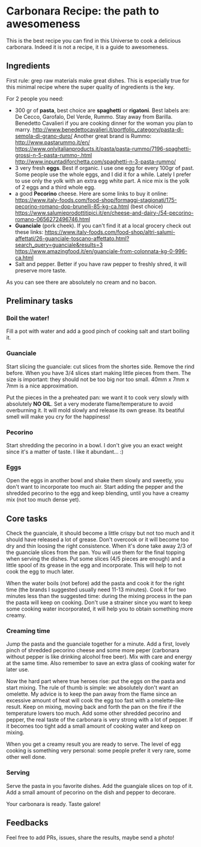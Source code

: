 # Carbonara Recipe: the path to awesomeness

This is the best recipe you can find in this Universe to cook a delicious
carbonara. Indeed it is not a recipe, it is a guide to awesomeness.

## Ingredients
First rule: grep raw materials make great dishes. This is especially true for
this minimal recipe where the super quality of ingredients is the key.

For 2 people you need:

- 300 gr of **pasta**, best choice are **spaghetti** or **rigatoni**.
  Best labels are: De Cecco, Garofalo, Del Verde, Rummo. Stay away from Barilla. 
  Benedetto Cavalieri if you are cooking dinner for the woman you plan to marry. http://www.benedettocavalieri.it/portfolio_category/pasta-di-semola-di-grano-duro/
  Another great brand is Rummo:
  http://www.pastarummo.it/en/
  https://www.onlyitalianproducts.it/pasta/pasta-rummo/7196-spaghetti-grossi-n-5-pasta-rummo-.html
  http://www.inpuntadiforchetta.com/spaghetti-n-3-pasta-rummo/
- 3 very fresh **eggs**. Best if organic. I use one egg for every 100gr of past.
  Some people use the whole eggs, and I did it for a while. Lately I prefer to 
  use only the yolk with an extra egg white part. A nice mix is the yolk of 
  2 eggs and a third whole egg.
- a good **Pecorino** cheese. Here are some links to buy it online:
    https://www.italy-foods.com/food-shop/formaggi-stagionati/175-pecorino-romano-dop-brunelli-85-kg-ca.html (best choice)
    https://www.salumieprodottitipici.it/en/cheese-and-dairy-/54-pecorino-romano-0656272496746.html
- **Guanciale** (pork cheek).
    If you can't find it at a local grocery check out these links:
    https://www.italy-foods.com/food-shop/altri-salumi-affettati/26-guanciale-toscano-affettato.html?search_query=guanciale&results=3
    https://www.amazingfood.it/en/guanciale-from-colonnata-kg-0-996-ca.html
- Salt and pepper. Better if you have raw pepper to freshly shred, it will
  preserve more taste.

As you can see there are absolutely no cream and no bacon.

## Preliminary tasks

### Boil the water!
Fill a pot with water and add a good pinch of cooking salt and start boiling it.

### Guanciale 
Start slicing the guanciale: cut slices from the shortes side. Remove the rind
before.
When you have 3/4 slices start making little pieces from them. The size is
important: they should not be too big nor too small. 40mm x 7mm x 7mm is 
a nice approximation.

Put the pieces in the a preheated pan: we want it to cook very slowly with absolutely
**NO OIL**. Set a very moderate flame/temperature to avoid overburning it.
It will mold slowly and release its own grease. Its beatiful smell will make you 
cry for the happiness!

### Pecorino
Start shredding the pecorino in a bowl. I don't give you an exact weight 
since it's a matter of taste. I like it abundant... :) 

### Eggs
Open the eggs in another bowl and shake them slowly and sweetly, you don't want 
to incorporate too much air. Start adding the pepper and the shredded pecorino 
to the egg and keep blending, until you have a creamy mix (not too much dense yet).

## Core tasks
Check the guanciale, it should become a little crispy but not too much and it 
should have released a lot of grease. Don't overcook or it will become too dry and
thin loosing the right consistence.
When it's done take away 2/3 of the guanciale slices from the pan. You will use them
for the final topping when serving the dishes. Put some slices (4/5 pieces are enough) 
and a little spool of its grease in the egg and incorporate. 
This will help to not cook the egg to much later. 

When the water boils (not before) add the pasta and cook it for the right time 
(the brands I suggested usually need 11-13 minutes). Cook it for two minutes less 
than the suggested time: during the mixing process in the pan the pasta will keep 
on cooking. Don't use a strainer since you want to keep some cooking water 
incorporated, it will help you to obtain something more creamy.

### Creaming time
Jump the pasta and the guanciale together for a minute. Add a first, lovely pinch
of shredded pecorino cheese and some more peper (carbonara without pepper is like
drinking alcohol free beer). Mix with care and energy at the same time. 
Also remember to save an extra glass of cooking water for later use.

Now the hard part where true heroes rise: put the eggs on the pasta and start 
mixing. The rule of thumb is simple: we absolutely don't want an omelette.
My advice is to keep the pan away from the flame since an excessive amount of heat 
will cook the egg too fast with a omelette-like result. Keep on mixing, moving 
back and forth the pan on the fire if the temperature lowers too much. Add some 
other shredded pecorino and pepper, the real taste of the carbonara is very strong 
with a lot of pepper. If it becomes too tight add a small amount of cooking water 
and keep on mixing.

When you get a creamy result you are ready to serve. The level of egg cooking is 
something very personal: some people prefer it very rare, some other well done.

### Serving
Serve the pasta in you favorite dishes. Add the guangiale slices on top of it.
Add a small amount of pecorino on the dish and pepper to decorare.

Your carbonara is ready. Taste galore!

## Feedbacks
Feel free to add PRs, issues, share the results, maybe send a photo!

